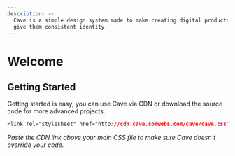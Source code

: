 ```yaml
---
description: >-
  Cave is a simple design system made to make creating digital products easy and
  give them consistent identity.
---
```


# Welcome

## Getting Started

Getting started is easy, you can use Cave via CDN or download the source code for more advanced projects. 

```css
<link rel="stylesheet" href="http://cdn.cave.somwebs.com/cave/cave.css">
```
*Paste the CDN link above your main CSS file to make sure Cave doesn't override your code.*






